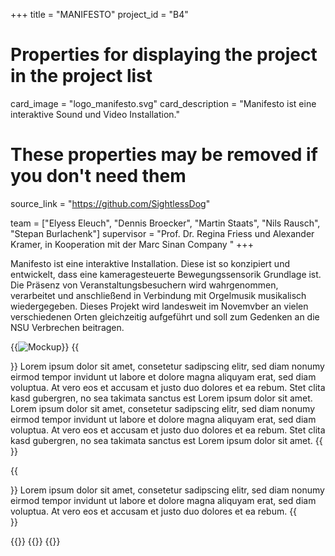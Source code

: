 +++
title = "MANIFESTO"
project_id = "B4"

# Properties for displaying the project in the project list
card_image = "logo_manifesto.svg"
card_description = "Manifesto ist eine interaktive Sound und Video Installation."


# These properties may be removed if you don't need them
source_link = "https://github.com/SightlessDog"


team = ["Elyess Eleuch", "Dennis Broecker", "Martin Staats", "Nils Rausch", "Stepan Burlachenk"]
supervisor = "Prof. Dr. Regina Friess und Alexander Kramer, in Kooperation mit der Marc Sinan Company "
+++

Manifesto ist eine interaktive Installation. Diese ist so konzipiert und entwickelt, dass eine kameragesteuerte Bewegungssensorik Grundlage ist. Die Präsenz von Veranstaltungsbesuchern wird wahrgenommen, verarbeitet und anschließend in Verbindung mit Orgelmusik musikalisch wiedergegeben. Dieses Projekt wird landesweit im Novemvber an vielen verschiedenen Orten gleichzeitig aufgeführt und soll zum Gedenken an die NSU Verbrechen beitragen.

{{<image src="headerindex.png" alt="Mockup" >}}
{{<section title="Our Goals">}}
Lorem ipsum dolor sit amet, consetetur sadipscing elitr, sed diam nonumy eirmod tempor invidunt ut labore et dolore magna aliquyam erat, sed diam voluptua. At vero eos et accusam et justo duo dolores et ea rebum. Stet clita kasd gubergren, no sea takimata sanctus est Lorem ipsum dolor sit amet. Lorem ipsum dolor sit amet, consetetur sadipscing elitr, sed diam nonumy eirmod tempor invidunt ut labore et dolore magna aliquyam erat, sed diam voluptua. At vero eos et accusam et justo duo dolores et ea rebum. Stet clita kasd gubergren, no sea takimata sanctus est Lorem ipsum dolor sit amet.
{{</section>}}

<!--{{<quote source="https://developer.mozilla.org/en-US/docs/Web/HTML/Element/blockquote" caption="me">}}
yeet
{{</quote>}} -->

{{<section title="The Team">}}
Lorem ipsum dolor sit amet, consetetur sadipscing elitr, sed diam nonumy eirmod tempor invidunt ut labore et dolore magna aliquyam erat, sed diam voluptua. At vero eos et accusam et justo duo dolores et ea rebum.
{{</section >}}

{{<gallery>}}
{{<team-member image="anton.png" name="Anton">}}
{{</gallery>}}
